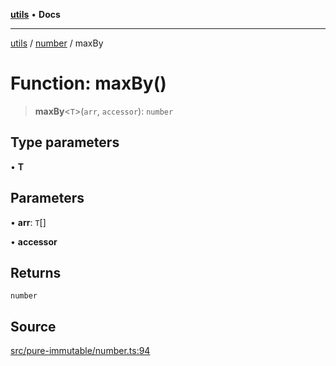 [**utils**](../../../README.md) • **Docs**

***

[utils](../../../globals.md) / [number](../README.md) / maxBy

# Function: maxBy()

> **maxBy**\<`T`\>(`arr`, `accessor`): `number`

## Type parameters

• **T**

## Parameters

• **arr**: `T`[]

• **accessor**

## Returns

`number`

## Source

[src/pure-immutable/number.ts:94](https://github.com/alpinisme/utils/blob/825f78da0ace828df12ea4d598fd95fa96ee25f5/src/pure-immutable/number.ts#L94)
